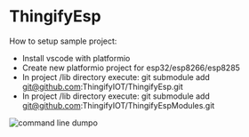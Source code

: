 # ThingifyEsp

How to setup sample project:
 - Install vscode with platformio
 - Create new platformio project for esp32/esp8266/esp8285
 - In project /lib directory execute: git submodule add git@github.com:ThingifyIOT/ThingifyEsp.git
 - In project /lib directory execute: git submodule add git@github.com:ThingifyIOT/ThingifyEspModules.git
 
![command line dumpo](https://i.imgur.com/dNpemKh.png)

